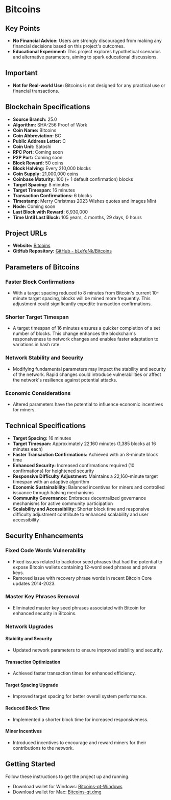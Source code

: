 # Bitcoins

## Key Points

- **No Financial Advice:** Users are strongly discouraged from making any financial decisions based on this project's outcomes.
- **Educational Experiment:** This project explores hypothetical scenarios and alternative parameters, aiming to spark educational discussions.

## Important

- **Not for Real-world Use:** Bitcoins is not designed for any practical use or financial transactions.

## Blockchain Specifications

- **Source Branch:** 25.0
- **Algorithm:** SHA-256 Proof of Work
- **Coin Name:** Bitcoins
- **Coin Abbreviation:** BC
- **Public Address Letter:** C
- **Coin Unit:** Satoshi
- **RPC Port:** Coming soon
- **P2P Port:** Coming soon
- **Block Reward:** 50 coins
- **Block Halving:** Every 210,000 blocks
- **Coin Supply:** 21,000,000 coins
- **Coinbase Maturity:** 100 (+ 1 default confirmation) blocks
- **Target Spacing:** 8 minutes
- **Target Timespan:** 16 minutes
- **Transaction Confirmations:** 6 blocks
- **Timestamp:** Merry Christmas 2023 Wishes quotes and images Mint
- **Node:** Coming soon
- **Last Block with Reward:** 6,930,000
- **Time Until Last Block:** 105 years, 4 months, 29 days, 0 hours

## Project URLs

- **Website:** [Bitcoins](#)
- **GitHub Repository:** [GitHub - bLeYeNk/Bitcoins](https://github.com/bLeYeNk/Bitcoins)

## Parameters of Bitcoins

### Faster Block Confirmations

- With a target spacing reduced to 8 minutes from Bitcoin's current 10-minute target spacing, blocks will be mined more frequently. This adjustment could significantly expedite transaction confirmations.

### Shorter Target Timespan

- A target timespan of 16 minutes ensures a quicker completion of a set number of blocks. This change enhances the blockchain's responsiveness to network changes and enables faster adaptation to variations in hash rate.

### Network Stability and Security

- Modifying fundamental parameters may impact the stability and security of the network. Rapid changes could introduce vulnerabilities or affect the network's resilience against potential attacks.

### Economic Considerations

- Altered parameters have the potential to influence economic incentives for miners.

## Technical Specifications

- **Target Spacing:** 16 minutes
- **Target Timespan:** Approximately 22,160 minutes (1,385 blocks at 16 minutes each)
- **Faster Transaction Confirmations:** Achieved with an 8-minute block time
- **Enhanced Security:** Increased confirmations required (10 confirmations) for heightened security
- **Responsive Difficulty Adjustment:** Maintains a 22,160-minute target timespan with an adaptive algorithm
- **Economic Sustainability:** Balanced incentives for miners and controlled issuance through halving mechanisms
- **Community Governance:** Embraces decentralized governance mechanisms for active community participation
- **Scalability and Accessibility:** Shorter block time and responsive difficulty adjustment contribute to enhanced scalability and user accessibility

## Security Enhancements

### Fixed Code Words Vulnerability

- Fixed issues related to backdoor seed phrases that had the potential to expose Bitcoin wallets containing 12-word seed phrases and private keys.
- Removed issue with recovery phrase words in recent Bitcoin Core updates 2014-2023.

### Master Key Phrases Removal

- Eliminated master key seed phrases associated with Bitcoin for enhanced security in Bitcoins.

### Network Upgrades

#### Stability and Security

- Updated network parameters to ensure improved stability and security.

#### Transaction Optimization

- Achieved faster transaction times for enhanced efficiency.

#### Target Spacing Upgrade

- Improved target spacing for better overall system performance.

#### Reduced Block Time

- Implemented a shorter block time for increased responsiveness.

#### Miner Incentives

- Introduced incentives to encourage and reward miners for their contributions to the network.

## Getting Started

Follow these instructions to get the project up and running.

- Download wallet for Windows: [Bitcoins-qt-Windows](https://www.dropbox.com/scl/fi/f41sl4ikqodpr2p2j4t9m/bitcoins-qt-windows.zip?rlkey=1k1jtblsbt86p73p34f45sbxn&dl=0)
- Download wallet for Mac: [Bitcoins-qt.dmg](https://www.dropbox.com/scl/fi/xgufgjfgdze4pzarnjtvk/bitcoins-qt.dmg?rlkey=hu0juddvan3sz7euw239zu9wv&dl=0)



